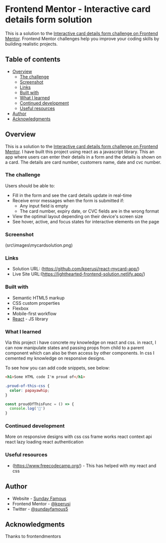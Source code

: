 # Frontend Mentor - Interactive card details form solution

This is a solution to the [Interactive card details form challenge on Frontend Mentor](https://www.frontendmentor.io/challenges/interactive-card-details-form-XpS8cKZDWw). Frontend Mentor challenges help you improve your coding skills by building realistic projects. 

## Table of contents

- [Overview](#overview)
  - [The challenge](#the-challenge)
  - [Screenshot](#screenshot)
  - [Links](#links)
  - [Built with](#built-with)
  - [What I learned](#what-i-learned)
  - [Continued development](#continued-development)
  - [Useful resources](#useful-resources)
- [Author](#author)
- [Acknowledgments](#acknowledgments)



## Overview
This is a solution to the [Interactive card details form challenge on Frontend Mentor](https://www.frontendmentor.io/challenges/interactive-card-details-form-XpS8cKZDWw).
I have built this project using react as a javascript library. This an app where users can enter their details in a form and the details is shown on a card. The details are card number, customers name, date and cvc number.

### The challenge

Users should be able to:

- Fill in the form and see the card details update in real-time
- Receive error messages when the form is submitted if:
  - Any input field is empty
  - The card number, expiry date, or CVC fields are in the wrong format
- View the optimal layout depending on their device's screen size
- See hover, active, and focus states for interactive elements on the page

### Screenshot

(src\images\mycardsolution.png)


### Links

- Solution URL: (https://github.com/kperusi/react-mycard-app/)
- Live Site URL:(https://lighthearted-frontend-solution.netlify.app/)


### Built with

- Semantic HTML5 markup
- CSS custom properties
- Flexbox
- Mobile-first workflow
- [React](https://reactjs.org/) - JS library


### What I learned

Via this project i have concrete my knowledge on react and css. in react, I can now manipulate states and passing props from child to a parent component which can also be then access by other components. In css I cemented my knowledge on responsive designs.

To see how you can add code snippets, see below:

```html
<h1>Some HTML code I'm proud of</h1>
```
```css
.proud-of-this-css {
  color: papayawhip;
}
```
```js
const proudOfThisFunc = () => {
  console.log('🎉')
}
```

### Continued development

More on responsive designs with css
css frame works
react context api
react lazy loading
react authentication

### Useful resources

- (https://www.freecodecamp.org/) - This has helped with my react and css


## Author

- Website - [Sunday Famous](https://superlative-gaufre-08fa5e.netlify.app/)
- Frontend Mentor - [@kperusi](https://www.frontendmentor.io/profile/kperusi)
- Twitter - [@sundayfamous5](https://twitter.com/FamousSunday5)


## Acknowledgments

Thanks to frontendmentors

